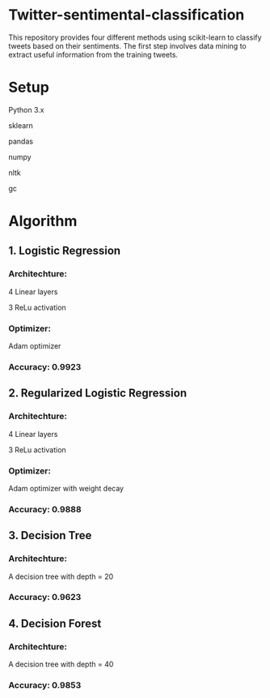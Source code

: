 # Twitter-sentimental-classification

This repository provides four different methods using scikit-learn to classify tweets based on their sentiments. The first step involves data mining to extract useful information from the training tweets.

# Setup
Python 3.x

sklearn

pandas

numpy

nltk

gc


# Algorithm
## 1. Logistic Regression
### Architechture:
4 Linear layers

3 ReLu activation
### Optimizer:
Adam optimizer
### Accuracy: 0.9923

## 2. Regularized Logistic Regression
### Architechture:
4 Linear layers

3 ReLu activation
### Optimizer:
Adam optimizer with weight decay
### Accuracy: 0.9888

## 3. Decision Tree
### Architechture:
A decision tree with depth = 20
### Accuracy: 0.9623

## 4. Decision Forest
### Architechture:
A decision tree with depth = 40
### Accuracy: 0.9853

